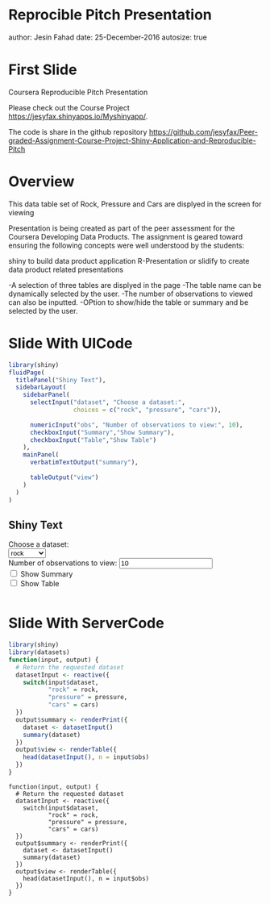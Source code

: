 Reprocible Pitch Presentation
========================================================
author: Jesin Fahad
date: 25-December-2016
autosize: true

First Slide
========================================================

Coursera Reproducible Pitch Presentation

Please check out the Course Project
<https://jesyfax.shinyapps.io/Myshinyapp/>.

The code is share  in the github repository
<https://github.com/jesyfax/Peer-graded-Assignment-Course-Project-Shiny-Application-and-Reproducible-Pitch>

Overview
========================================================

This data table set of Rock, Pressure and Cars are displyed in the screen for viewing

Presentation is being created as part of the peer assessment for the Coursera Developing Data Products. The assignment is geared toward ensuring the following concepts were well understood by the students:

shiny to build data product application
R-Presentation or slidify to create data product related presentations

-A selection of three tables are displyed in the page
-The table name can be dynamically selected by the user.
-The number of observations to viewed can also be inputted.
-OPtion to show/hide the table or summary and be selected by the user. 

Slide With UICode
========================================================


```r
library(shiny)
fluidPage(
  titlePanel("Shiny Text"),
  sidebarLayout(
    sidebarPanel(
      selectInput("dataset", "Choose a dataset:", 
                  choices = c("rock", "pressure", "cars")),
      
      numericInput("obs", "Number of observations to view:", 10),
      checkboxInput("Summary","Show Summary"),
      checkboxInput("Table","Show Table")
    ),
    mainPanel(
      verbatimTextOutput("summary"),
      
      tableOutput("view")
    )
  )
)
```

<!--html_preserve--><div class="container-fluid">
<h2>Shiny Text</h2>
<div class="row">
<div class="col-sm-4">
<form class="well">
<div class="form-group shiny-input-container">
<label class="control-label" for="dataset">Choose a dataset:</label>
<div>
<select id="dataset"><option value="rock" selected>rock</option>
<option value="pressure">pressure</option>
<option value="cars">cars</option></select>
<script type="application/json" data-for="dataset" data-nonempty="">{}</script>
</div>
</div>
<div class="form-group shiny-input-container">
<label for="obs">Number of observations to view:</label>
<input id="obs" type="number" class="form-control" value="10"/>
</div>
<div class="form-group shiny-input-container">
<div class="checkbox">
<label>
<input id="Summary" type="checkbox"/>
<span>Show Summary</span>
</label>
</div>
</div>
<div class="form-group shiny-input-container">
<div class="checkbox">
<label>
<input id="Table" type="checkbox"/>
<span>Show Table</span>
</label>
</div>
</div>
</form>
</div>
<div class="col-sm-8">
<pre id="summary" class="shiny-text-output"></pre>
<div id="view" class="shiny-html-output"></div>
</div>
</div>
</div><!--/html_preserve-->

Slide With ServerCode
========================================================

```r
library(shiny)
library(datasets)
function(input, output) {
  # Return the requested dataset
  datasetInput <- reactive({
    switch(input$dataset,
           "rock" = rock,
           "pressure" = pressure,
           "cars" = cars)
  })
  output$summary <- renderPrint({
    dataset <- datasetInput()
    summary(dataset)
  })
  output$view <- renderTable({
    head(datasetInput(), n = input$obs)
  })
}
```

```
function(input, output) {
  # Return the requested dataset
  datasetInput <- reactive({
    switch(input$dataset,
           "rock" = rock,
           "pressure" = pressure,
           "cars" = cars)
  })
  output$summary <- renderPrint({
    dataset <- datasetInput()
    summary(dataset)
  })
  output$view <- renderTable({
    head(datasetInput(), n = input$obs)
  })
}
```



